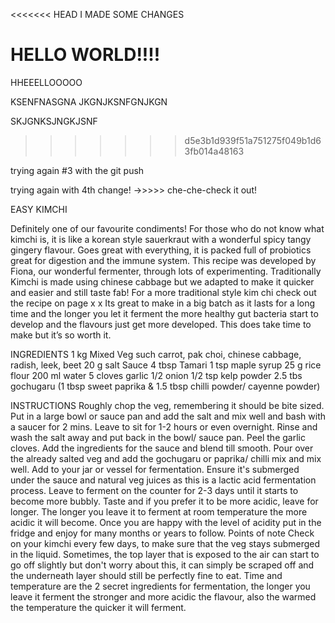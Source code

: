 <<<<<<< HEAD
I MADE SOME CHANGES

HELLO WORLD!!!!
=======
HHEEELLOOOOO


KSENFNASGNA
JKGNJKSNFGNJKGN


SKJGNKSJNGKJSNF
>>>>>>> d5e3b1d939f51a751275f049b1d63fb014a48163


trying again #3 with the git push



trying again with 4th change! ->>>>> che-che-check it out!



EASY KIMCHI 

Definitely one of our favourite condiments! For those who do not know what kimchi is, it is like a korean style sauerkraut with a wonderful spicy tangy gingery flavour. Goes great with everything, it is packed full of probiotics great for digestion and the immune system. This recipe was developed by Fiona, our wonderful fermenter, through lots of experimenting. Traditionally Kimchi is made using chinese cabbage but we adapted to make it quicker and easier and still taste fab! For a more traditional style kim chi check out the recipe on page x x Its great to make in a big batch as it lasts for a long time and the longer you let it ferment the more healthy gut bacteria start to develop and the flavours just get more developed. This does take time to make but it’s so worth it.

INGREDIENTS
1 kg Mixed Veg such carrot, pak choi, chinese cabbage, radish, leek, beet 
20 g salt Sauce 
4 tbsp Tamari 
1 tsp maple syrup 
25 g rice flour 
200 ml water 
5 cloves garlic
1/2 onion 
1/2 tsp kelp powder 
2.5 tbs gochugaru (1 tbsp sweet paprika & 1.5 tbsp chilli powder/ cayenne powder) 

INSTRUCTIONS
Roughly chop the veg, remembering it should be bite sized. Put in a large bowl or sauce pan and add the salt and mix well and bash with a saucer for 2 mins. Leave to sit for 1-2 hours or even overnight. Rinse and wash the salt away and put back in the bowl/ sauce pan. Peel the garlic cloves. Add the ingredients for the sauce and blend till smooth. Pour over the already salted veg and add the gochugaru or paprika/ chilli mix and mix well. Add to your jar or vessel for fermentation. Ensure it's submerged under the sauce and natural veg juices as this is a lactic acid fermentation process. Leave to ferment on the counter for 2-3 days until it starts to become more bubbly. Taste and if you prefer it to be more acidic, leave for longer. The longer you leave it to ferment at room temperature the more acidic it will become. Once you are happy with the level of acidity put in the fridge and enjoy for many months or years to follow. Points of note Check on your kimchi every few days, to make sure that the veg stays submerged in the liquid. Sometimes, the top layer that is exposed to the air can start to go off slightly but don't worry about this, it can simply be scraped off and the underneath layer should still be perfectly fine to eat. Time and temperature are the 2 secret ingredients for fermentation, the longer you leave it ferment the stronger and more acidic the flavour, also the warmed the temperature the quicker it will ferment.

